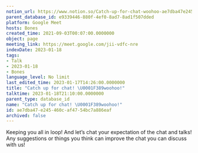 ```yaml
---
notion_url: https://www.notion.so/Catch-up-for-chat-woohoo-ae7dba47e245460caf4754bc7a886eaf
parent_database_id: e9339446-880f-4ef0-8ad7-8ad1f507dded
platform: Google Meet
hosts: Bones
created_time: 2021-09-03T00:07:00.0000000
object: page
meeting_link: https://meet.google.com/jii-vdfc-nre
indexDate: 2023-01-18
tags:
- Talk
- 2023-01-18
- Bones
language_level: No limit
last_edited_time: 2023-01-17T14:26:00.0000000
title: "Catch up for chat! \U0001F389woohoo!"
talktime: 2023-01-18T21:10:00.0000000
parent_type: database_id
name: "Catch up for chat! \U0001F389woohoo!"
id: ae7dba47-e245-460c-af47-54bc7a886eaf
archived: false
---
```


Keeping you all in loop! And let’s chat your expectation of the chat and talks!
Any suggestions or things you think can improve the chat you can discuss with us!





